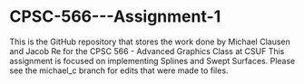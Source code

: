 # CPSC-566---Assignment-1

This is the GitHub repository that stores the work done by Michael Clausen and Jacob Re for the CPSC 566 - Advanced Graphics Class at CSUF
This assignment is focused on implementing Splines and Swept Surfaces.
Please see the michael_c branch for edits that were made to files.
